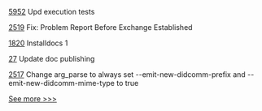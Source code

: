 
[5952](https://github.com/hyperledger/besu/pull/5952) Upd execution tests

[2519](https://github.com/hyperledger/aries-cloudagent-python/pull/2519) Fix: Problem Report Before Exchange Established

[1820](https://github.com/hyperledger/indy-node/pull/1820) Installdocs 1

[27](https://github.com/hyperledger-labs/fabric-ansible-collection/pull/27) Update doc publishing

[2517](https://github.com/hyperledger/aries-cloudagent-python/pull/2517) Change arg_parse to always set --emit-new-didcomm-prefix and --emit-new-didcomm-mime-type to true


[See more >>>](https://start-here.hyperledger.org/pull-requests)
